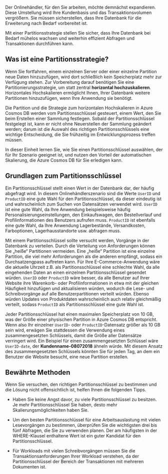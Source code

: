 Der Onlinehändler, für den Sie arbeiten, möchte demnächst expandieren. Diese Umstellung wird Ihre Kundenbasis und das Transaktionsvolumen vergrößern. Sie müssen sicherstellen, dass Ihre Datenbank für die Erweiterung nach Bedarf vorbereitet ist.

Mit einer Partitionsstrategie stellen Sie sicher, dass Ihre Datenbank bei Bedarf mühelos wachsen und weiterhin effizient Abfragen und Transaktionen durchführen kann.

## <a name="what-is-a-partition-strategy"></a>Was ist eine Partitionsstrategie?

Wenn Sie fortfahren, einem einzelnen Server oder einer einzelne Partition neue Daten hinzuzufügen, wird dort schließlich kein Speicherplatz mehr zur Verfügung stehen. Zur Vorbereitung darauf benötigen Sie eine Partitionierungsstrategie, um statt zentral **horizontal hochzuskalieren**. Horizontales Hochskalieren ermöglicht Ihnen, Ihrer Datenbank weitere Partitionen hinzuzufügen, wenn Ihre Anwendung sie benötigt.

Die Partition und die Strategie zum horizontalen Hochskalieren in Azure Cosmos DB werden vom Partitionsschlüssel gesteuert, einem Wert, den Sie beim Erstellen einer Sammlung festlegen. Sobald der Partitionsschlüssel festgelegt ist, kann er nicht ohne Neuerstellen der Sammlung geändert werden; darum ist die Auswahl des richtigen Partitionsschlüssels eine wichtige Entscheidung, die Sie frühzeitig im Entwicklungsprozess treffen müssen.  

In dieser Einheit lernen Sie, wie Sie einen Partitionsschlüssel auswählen, der für Ihr Szenario geeignet ist, und nutzen den Vorteil der automatischen Skalierung, die Azure Cosmos DB für Sie erledigen kann.

## <a name="partition-key-basics"></a>Grundlagen zum Partitionsschlüssel

Ein Partitionsschlüssel stellt einen Wert in der Datenbank dar, der häufig abgefragt wird. In diesem Onlinehändlerszenario sind die Werte `UserID` und `ProductID` eine gute Wahl für den Partitionsschlüssel, da dieser eindeutig ist und wahrscheinlich zum Suchen von Datensätzen verwendet wird. `UserID` ist eine gute Wahl, da Ihre Anwendung beispielsweise häufig Personalisierungseinstellungen, den Einkaufswagen, den Bestellverlauf und Profilinformationen des Benutzers aufrufen muss. `ProductID` ist ebenfalls eine gute Wahl, da Ihre Anwendung Lagerbestände, Versandkosten, Farboptionen, Lagerhausstandorte usw. abfragen muss.

Mit einem Partitionsschlüssel sollte versucht werden, Vorgänge in der Datenbank zu verteilen. Durch die Verteilung von Anforderungen können Sie „heiße“ Partitionen vermeiden. Eine „heiße“ Partition ist eine einzelne Partition, die viel mehr Anforderungen als die anderen empfängt, sodass ein Durchsatzengpass auftreten kann. Für Ihre E-Commerce-Anwendung wäre die aktuelle Uhrzeit z.B. als Partitionsschlüssel eine schlechte Wahl, da alle eingehenden Daten an einen einzelnen Partitionsschlüssel gesendet würden. `UserID` oder `ProductID` wäre besser, da alle Benutzer auf Ihrer Website ihre Warenkorb- oder Profilinformationen in etwa mit der gleichen Häufigkeit hinzufügen und aktualisieren würden, wodurch die Lese- und Schreibvorgänge auf alle Benutzerpartitionen verteilt würden. Ebenso würden Updates von Produktdaten wahrscheinlich auch relativ gleichmäßig verteilt, sodass `ProductID` als Partitionsschlüssel eine gute Wahl ist.

Jeder Partitionsschlüssel hat einen maximalen Speicherplatz von 10 GB, was der Größe einer physischen Partition in Azure Cosmos DB entspricht. Wenn also Ihr einzelner `UserID`- oder `ProductID`-Datensatz größer als 10 GB sein wird, erwägen Sie stattdessen die Verwendung eines zusammengesetzten Schlüssels, damit die Größe aller Datensätze verringert wird. Ein Beispiel für einen zusammengesetzten Schlüssel wäre `UserID-date`, der **Kundenname-08072018** ähneln würde. Mit diesem Ansatz des zusammengesetzten Schlüssels könnten Sie für jeden Tag, an dem ein Benutzer die Website besucht, eine neue Partition erstellen.

## <a name="best-practices"></a>Bewährte Methoden

Wenn Sie versuchen, den richtigen Partitionsschlüssel zu bestimmen und die Lösung nicht offensichtlich ist, helfen Ihnen die folgenden Tipps.

* Haben Sie keine Angst davor, zu viele Partitionsschlüssel zu besitzen. Je mehr Partitionsschlüssel Sie haben, desto mehr Skalierungsmöglichkeiten haben Sie.

* Um den besten Partitionsschlüssel für eine Arbeitsauslastung mit vielen Lesevorgängen zu bestimmen, überprüfen Sie die wichtigsten drei bis fünf Abfragen, die Sie zu verwenden planen. Der am häufigsten in der WHERE-Klausel enthaltene Wert ist ein guter Kandidat für den Partitionsschlüssel.

* Für Workloads mit vielen Schreibvorgängen müssen Sie die Transaktionsanforderungen Ihrer Workload verstehen, da der Partitionsschlüssel der Bereich der Transaktionen mit mehreren Dokumenten ist.
